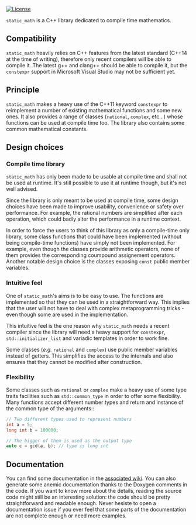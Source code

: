 [![License](http://img.shields.io/:license-mit-blue.svg)](http://doge.mit-license.org)

`static_math` is a C++ library dedicated to compile time mathematics.

## Compatibility

`static_math` heavily relies on C++ features from the latest standard (C++14 at the
time of writing), therefore only recent compilers will be able to compile it. The
latest g++ and clang++ should be able to compile it, but the `constexpr` support in
Microsoft Visual Studio may not be sufficient yet.

## Principle

`static_math` makes a heavy use of the C++11 keyword `constexpr` to reimplement
a number of existing mathematical functions and some new ones. It also provides
a range of classes (`rational`, `complex`, etc...) whose functions can be used
at compile time too. The library also contains some common mathematical constants.

## Design choices

### Compile time library

`static_math` has only been made to be usable at compile time and shall not be
used at runtime. It's still possible to use it at runtime though, but it's not
well advised.

Since the library is only meant to be used at compile time, some design choices
have been made to improve usability, convenience or safety over performance. For
example, the rational numbers are simplified after each operation, which could
badly alter the performance in a runtime context.

In order to force the users to think of this library as only a compile-time only
library, some class functions that could have been implemented (without being
compile-time functions) have simply not been implemented. For example, even though
the classes provide arithmetic operators, none of them provides the corresponding
coumpound assignement operators. Another notable design choice is the classes
exposing `const` public member variables.

### Intuitive feel

One of `static_math`'s aims is to be easy to use. The functions are implemented
so that they can be used in a straightforward way. This implies that the user will
not have to deal with complex metaprogramming tricks - even though some are used in
the implementation.

This intuitive feel is the one reason why `static_math` needs a recent compiler
since the library will need a heavy support for `constexpr`, `std::initializer_list`
and variadic templates in order to work fine.

Some classes (*e.g.* `rational` and `complex`) use public member variables instead
of getters. This simplifies the access to the internals and also ensures that they
cannot be modified after construction.

### Flexibility

Some classes such as `rational` or `complex` make a heavy use of some type traits
facilities such as `std::common_type` in order to offer some flexibility. Many
functions accept different number types and return and instance of the common type
of the arguments::

```cpp
// Two different types used to represent numbers
int a = 5;
long int b = 100000;

// The bigger of them is used as the output type
auto c = gcd(a, b); // type is long int
```

## Documentation

You can find some documentation in the [associated wiki](https://github.com/Morwenn/static_math/wiki).
You can also generate some anemic documentation thanks to the Doxygen comments in
the code. If you want to know more about the details, reading the source code might
still be an interesting solution: the code should be pretty straightforward and
readable enough. Never hesiste to open a documentation issue if you ever feel that
some parts of the documentation are not complete enough or need more examples.
